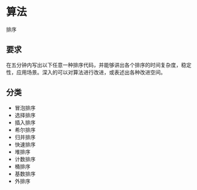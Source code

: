 # 算法

排序

## 要求

在五分钟内写出以下任意一种排序代码，并能够讲出各个排序的时间复杂度，稳定性，应用场景。深入的可以对算法进行改进，或表述出各种改进空间。

## 分类

- 冒泡排序
- 选择排序
- 插入排序
- 希尔排序
- 归并排序
- 快速排序
- 堆排序
- 计数排序
- 桶排序
- 基数排序
- 外排序